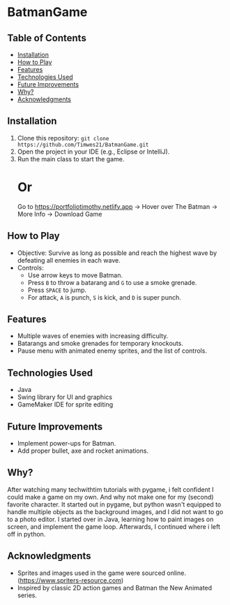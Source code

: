# BatmanGame

## Table of Contents
- [Installation](#installation)
- [How to Play](#how-to-play)
- [Features](#features)
- [Technologies Used](#technologies-used)
- [Future Improvements](#future-improvements)
- [Why?](#why)
- [Acknowledgments](#acknowledgments)


## Installation
1. Clone this repository: `git clone https://github.com/Timwes21/BatmanGame.git`
2. Open the project in your IDE (e.g., Eclipse or IntelliJ).
3. Run the main class to start the game.
   # Or
   Go to https://portfoliotimothy.netlify.app -> Hover over The Batman -> More Info -> Download Game


## How to Play
- Objective: Survive as long as possible and reach the highest wave by defeating all enemies in each wave.
- Controls:
  - Use arrow keys to move Batman.
  - Press `B` to throw a batarang and `G` to use a smoke grenade.
  - Press `SPACE` to jump.
  - For attack, `A` is punch, `S` is kick, and `D` is super punch.
 

## Features
- Multiple waves of enemies with increasing difficulty.
- Batarangs and smoke grenades for temporary knockouts.
- Pause menu with animated enemy sprites, and the list of controls.


## Technologies Used
- Java
- Swing library for UI and graphics
- GameMaker IDE for sprite editing


## Future Improvements
- Implement power-ups for Batman.
- Add proper bullet, axe and rocket animations.


## Why?
After watching many techwithtim tutorials with pygame, i felt confident I could make a game on my own. And why not make one for my (second) favorite character. It started out in pygame, but python wasn't equipped to handle multiple objects as the background images, and I did not want to go to a photo editor. I started over in Java, learning how to paint images on screen, and implement the game loop. Afterwards, I continued where i left off in python.  



## Acknowledgments
- Sprites and images used in the game were sourced online. (https://www.spriters-resource.com)
- Inspired by classic 2D action games and Batman the New Animated series.
